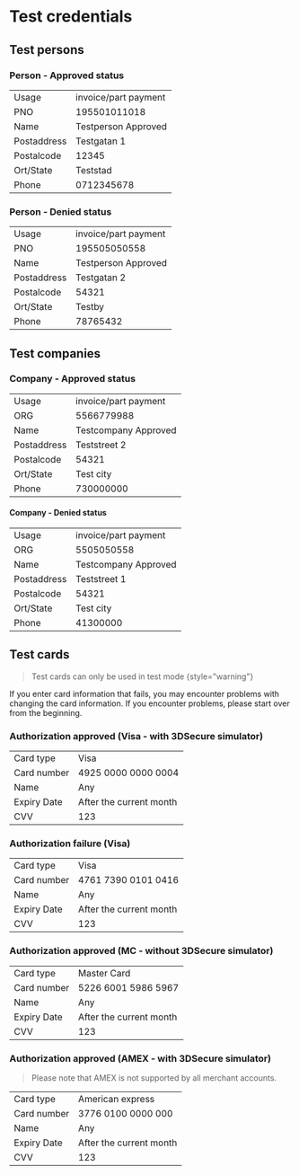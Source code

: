 # Test credentials

<include from="Snippets-PaymentAPI.md" element-id="snippet-header"></include>

## Test persons

### Person - Approved status
|             |                       |
|-------------|-----------------------|
| Usage       | invoice/part payment  |
| PNO         | 195501011018          |
| Name        | Testperson Approved   |
| Postaddress | Testgatan 1           |
| Postalcode  | 12345                 |
| Ort/State   | Teststad              |
| Phone       | 0712345678            |

### Person - Denied status
|             |                       |
|-------------|-----------------------|
| Usage       | invoice/part payment  |
| PNO         | 195505050558          |
| Name        | Testperson Approved   |
| Postaddress | Testgatan 2           |
| Postalcode  | 54321                 |
| Ort/State   | Testby                |
| Phone       | 78765432              |

## Test companies

### Company - Approved status
|             |                      |
|-------------|----------------------|
| Usage       | invoice/part payment |
| ORG         | 5566779988           |
| Name        | Testcompany Approved |
| Postaddress | Teststreet 2         |
| Postalcode  | 54321                |
| Ort/State   | Test city            |
| Phone       | 730000000            |

#### Company - Denied status
|             |                       |
|-------------|-----------------------|
| Usage       | invoice/part payment  |
| ORG         | 5505050558            |
| Name        | Testcompany Approved  |
| Postaddress | Teststreet 1          |
| Postalcode  | 54321                 |
| Ort/State   | Test city             |
| Phone       | 41300000              |

## Test cards

> Test cards can only be used in test mode
> {style="warning"}

If you enter card information that fails, you may encounter problems with changing the card information. If you encounter problems, please start over from the beginning.

### Authorization approved (Visa - with 3DSecure simulator)
|             |                          |
|-------------|--------------------------|
| Card type   | Visa                     |
| Card number | 4925 0000 0000 0004      |
| Name        | Any                      |
| Expiry Date | After the current month  |
| CVV         | 123                      |

### Authorization failure (Visa)
|             |                         |
|-------------|-------------------------|
| Card type   | Visa                    |
| Card number | 4761 7390 0101 0416     |
| Name        | Any                     |
| Expiry Date | After the current month |
| CVV         | 123                     |

### Authorization approved (MC - without 3DSecure simulator)
|             |                         |
|-------------|-------------------------|
| Card type   | Master Card             |
| Card number | 5226 6001 5986 5967     |
| Name        | Any                     |
| Expiry Date | After the current month |
| CVV         | 123                     |

### Authorization approved (AMEX - with 3DSecure simulator)

> Please note that AMEX is not supported by all merchant accounts.

|             |                         |
|-------------|-------------------------|
| Card type   | American express        |
| Card number | 3776 0100 0000 000      |
| Name        | Any                     |
| Expiry Date | After the current month |
| CVV         | 123                     |